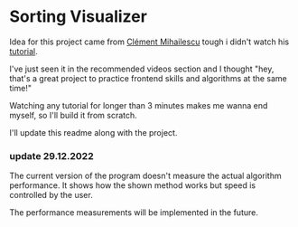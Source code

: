 # Sorting Visualizer

Idea for this project came from [Clément Mihailescu](https://www.youtube.com/@clem/videos) tough i didn't watch his [tutorial](https://www.youtube.com/watch?v=pFXYym4Wbkc).

I've just seen it in the recommended videos section and I thought "hey, that's a great project to practice frontend skills and algorithms at the same time!"

Watching any tutorial for longer than 3 minutes makes me wanna end myself, so I'll build it from scratch.

I'll update this readme along with the project.

### update 29.12.2022

The current version of the program doesn't measure the actual algorithm performance. It shows how the shown method works but speed is controlled by the user.

The performance measurements will be implemented in the future.

